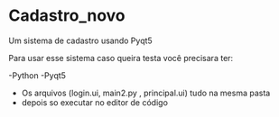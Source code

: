 # Cadastro_novo
Um sistema de cadastro usando Pyqt5 


Para usar esse sistema caso queira testa você precisara ter:

  -Python 
  -Pyqt5
  - Os arquivos (login.ui, main2.py , principal.ui) tudo na mesma pasta
  - depois so executar no editor de código 
